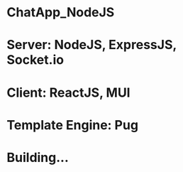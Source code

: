 # ChatApp_NodeJS
# Server: NodeJS, ExpressJS, Socket.io
# Client: ReactJS, MUI
# Template Engine: Pug
# Building...
